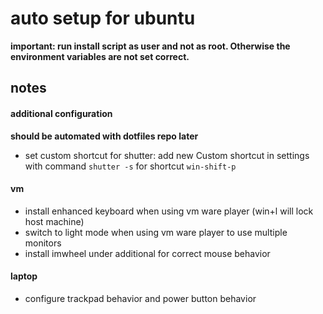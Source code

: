 # auto setup for ubuntu


**important: run install script as user and not as root. Otherwise the environment variables are not set correct.**


## notes
#### additional configuration
**should be automated with dotfiles repo later**
-   set custom shortcut for shutter: add new Custom shortcut in settings with command `shutter -s` for shortcut `win-shift-p`

#### vm
-   install enhanced keyboard when using vm ware player (win+l will lock host machine)
-   switch to light mode when using vm ware player to use multiple monitors
-   install imwheel under additional for correct mouse behavior

#### laptop
- configure trackpad behavior and power button behavior

